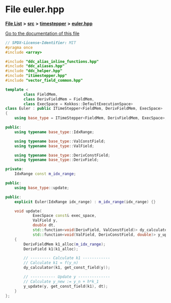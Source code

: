 

# File euler.hpp

[**File List**](files.md) **>** [**src**](dir_68267d1309a1af8e8297ef4c3efbcdba.md) **>** [**timestepper**](dir_ddbbe171637b3a2a6c78c931b02a7373.md) **>** [**euler.hpp**](euler_8hpp.md)

[Go to the documentation of this file](euler_8hpp.md)


```C++
// SPDX-License-Identifier: MIT
#pragma once
#include <array>

#include "ddc_alias_inline_functions.hpp"
#include "ddc_aliases.hpp"
#include "ddc_helper.hpp"
#include "itimestepper.hpp"
#include "vector_field_common.hpp"

template <
        class FieldMem,
        class DerivFieldMem = FieldMem,
        class ExecSpace = Kokkos::DefaultExecutionSpace>
class Euler : public ITimeStepper<FieldMem, DerivFieldMem, ExecSpace>
{
    using base_type = ITimeStepper<FieldMem, DerivFieldMem, ExecSpace>;

public:
    using typename base_type::IdxRange;

    using typename base_type::ValConstField;
    using typename base_type::ValField;

    using typename base_type::DerivConstField;
    using typename base_type::DerivField;

private:
    IdxRange const m_idx_range;

public:
    using base_type::update;

public:
    explicit Euler(IdxRange idx_range) : m_idx_range(idx_range) {}

    void update(
            ExecSpace const& exec_space,
            ValField y,
            double dt,
            std::function<void(DerivField, ValConstField)> dy_calculator,
            std::function<void(ValField, DerivConstField, double)> y_update) const final
    {
        DerivFieldMem k1_alloc(m_idx_range);
        DerivField k1(k1_alloc);

        // --------- Calculate k1 ------------
        // Calculate k1 = f(y_n)
        dy_calculator(k1, get_const_field(y));

        // ----------- Update y --------------
        // Calculate y_new := y_n + h*k_1
        y_update(y, get_const_field(k1), dt);
    }
};
```


